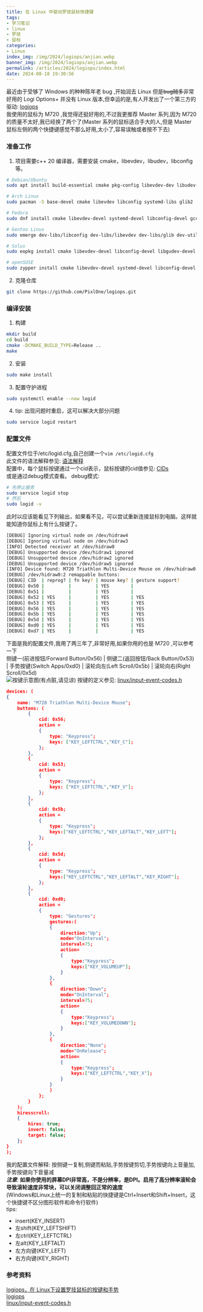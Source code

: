 ```yaml
---
title: 在 Linux 中驱动罗技鼠标快捷键
tags:
- 学习笔记
- linux
- 罗技
- 鼠标
categories: 
- Linux
index_img: /img/2024/logiops/anjian.webp
banner_img: /img/2024/logiops/anjian.webp
permalink: /articles/2024/logiops/index.html
date: 2024-08-18 19:30:56
---
```

最近由于受够了 Windows 的种种陈年老 bug ,开始润去 Linux 
但是~~bug贼多~~非常好用的 Logi Options+ 并没有 Linux 版本,但幸运的是,有人开发出了一个第三方的驱动: [logiops](https://github.com/PixlOne/logiops)  
我使用的鼠标为 M720 ,我觉得还挺好用的,不过我更推荐 Master 系列,因为 M720 的质量不太好,我已经换了两个了(Master 系列的鼠标适合手大的人,但是 Master 鼠标左侧的两个快捷键感觉不那么好用,太小了,容易误触或者按不下去)

### 准备工作
1. 项目需要c++ 20 编译器，需要安装 cmake，libevdev，libudev，libconfig等。
```bash
# Debian/Ubuntu
sudo apt install build-essential cmake pkg-config libevdev-dev libudev-dev libconfig++-dev libglib2.0-dev

# Arch Linux
sudo pacman -S base-devel cmake libevdev libconfig systemd-libs glib2

# Fedora
sudo dnf install cmake libevdev-devel systemd-devel libconfig-devel gcc-c++ glib2-devel

# Gentoo Linux
sudo emerge dev-libs/libconfig dev-libs/libevdev dev-libs/glib dev-util/cmake virtual/libudev

# Solus
sudo eopkg install cmake libevdev-devel libconfig-devel libgudev-devel glib2-devel

# openSUSE
sudo zypper install cmake libevdev-devel systemd-devel libconfig-devel gcc-c++ libconfig++-devel libudev-devel glib2-devel
```

2. 克隆仓库
```bash
git clone https://github.com/PixlOne/logiops.git
```

### 编译安装
1. 构建
```bash
mkdir build
cd build
cmake -DCMAKE_BUILD_TYPE=Release ..
make
```
2. 安装
```bash
sudo make install
```
3. 配置守护进程
```bash
sudo systemctl enable --now logid
```
4. tip: 出现问题时重启，这可以解决大部分问题
```bash
sudo service logid restart
```
### 配置文件
配置文件位于/etc/logid.cfg,自己创建一个`vim /etc/logid.cfg`     
此文件的语法解释参见: [语法解释](https://github.com/PixlOne/logiops/wiki/Configuration)         
配置中，每个鼠标按键通过一个cid表示，鼠标按键的cid值参见: [CIDs](https://github.com/PixlOne/logiops/wiki/CIDs)      
或是通过debug模式查看。
debug模式:
```bash
# 先停止服务
sudo service logid stop
# 然后
sudo logid -v
```
此时以应该能看见下列输出，如果看不见，可以尝试重新连接鼠标到电脑。这样就能知道你鼠标上有什么按键了。
```bash
[DEBUG] Ignoring virtual node on /dev/hidraw4
[DEBUG] Ignoring virtual node on /dev/hidraw3
[INFO] Detected receiver at /dev/hidraw0
[DEBUG] Unsupported device /dev/hidraw1 ignored
[DEBUG] Unsupported device /dev/hidraw2 ignored
[DEBUG] Unsupported device /dev/hidraw5 ignored
[INFO] Device found: M720 Triathlon Multi-Device Mouse on /dev/hidraw0:2
[DEBUG] /dev/hidraw0:2 remappable buttons:
[DEBUG] CID  | reprog? | fn key? | mouse key? | gesture support?
[DEBUG] 0x50 |         |         | YES        |
[DEBUG] 0x51 |         |         | YES        |
[DEBUG] 0x52 | YES     |         | YES        | YES
[DEBUG] 0x53 | YES     |         | YES        | YES
[DEBUG] 0x56 | YES     |         | YES        | YES
[DEBUG] 0x5b | YES     |         | YES        | YES
[DEBUG] 0x5d | YES     |         | YES        | YES
[DEBUG] 0xd0 | YES     |         | YES        | YES
[DEBUG] 0xd7 | YES     |         |            | YES
```
下面是我的配置文件,我用了两三年了,非常好用,如果你用的也是 M720 ,可以参考一下     
侧键一(前进按钮/Forward Button/0x56) | 侧键二(返回按钮/Back Button/0x53) | 手势按键(Switch Apps/0xd0) | 滚轮向左(Left Scroll/0x5b) | 滚轮向右(Right Scroll/0x5d)    
![按键示意图(有点脏,请见谅)](/img/2024/logiops/anjian.webp)
按键的定义参见: [linux/input-event-codes.h](https://github.com/torvalds/linux/blob/master/include/uapi/linux/input-event-codes.h)
```json
devices: (
{
    name: "M720 Triathlon Multi-Device Mouse";
    buttons: (
        {
            cid: 0x56;
            action =
            {
                type: "Keypress";
                keys: ["KEY_LEFTCTRL","KEY_C"];
            };
        },
        {
            cid: 0x53;
            action =
            {
                type: "Keypress";
                keys: ["KEY_LEFTCTRL","KEY_V"];
            };
        },
        {
            cid: 0x5b;
            action =
            {
                type: "Keypress";
                keys:["KEY_LEFTCTRL","KEY_LEFTALT","KEY_LEFT"];
            };
        },
        {
            cid: 0x5d;
            action =
            {
                type: "Keypress";
                keys:["KEY_LEFTCTRL","KEY_LEFTALT","KEY_RIGHT"];
            };
        },
        {
            cid: 0xd0;
            action =
            {
                type: "Gestures";
                gestures:(
                {
                    direction:"Up";
                    mode="OnInterval";
                    interval=75;
                    action=
                    {
                        type:"Keypress";
                        keys:["KEY_VOLUMEUP"];
                    }
                },
                {
                    direction:"Down";
                    mode="OnInterval";
                    interval=75;
                    action=
                    {
                        type:"Keypress";
                        keys:["KEY_VOLUMEDOWN"];
                    }
                },
                {
                    direction:"None";
                    mode="OnRelease";
                    action=
                    {
                        type:"Keypress";
                        keys:["KEY_LEFTCTRL","KEY_X"];
                    }
                }
                )
            };
        }
    );
    hiresscroll:
    {
        hires: true;
        invert: false;
        target: false;
    };
}
);
```
我的配置文件解释: 按侧键一复制,侧键而粘贴,手势按键剪切,手势按键向上音量加,手势按键向下音量减    
***注意***: **如果你使用的屏幕DPI非常高，不是分辨率，是DPI。启用了高分辨率滚轮会导致滚轮速度非常块，可以关闭调整回正常的速度**      
(Windows和Linux上统一的复制和粘贴的快捷键是Ctrl+Insert和Shift+Insert，这个快捷键不区分图形软件和命令行软件)     
tips: 
* insert(KEY_INSERT)
* 左shift(KEY_LEFTSHIFT)
* 左ctrl(KEY_LEFTCTRL)
* 左alt(KEY_LEFTALT)
* 左方向键(KEY_LEFT)
* 右方向键(KEY_RIGHT)
### 参考资料
[logiops，在 Linux下设置罗技鼠标的按键和手势](https://segmentfault.com/a/1190000039985213)      
[logiops](https://github.com/PixlOne/logiops)       
[linux/input-event-codes.h](https://github.com/torvalds/linux/blob/master/include/uapi/linux/input-event-codes.h)